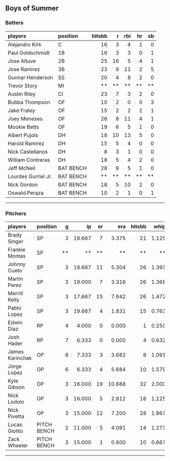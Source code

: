 ## Boys of Summer

### Batters

 
|players             |position  | hitsbb|  r| rbi| hr| sb| 
|:-------------------|:---------|------:|--:|---:|--:|--:| 
|Alejandro Kirk      |C         |     16|  3|   4|  1|  0| 
|Paul Goldschmidt    |1B        |     16|  3|   3|  0|  1| 
|Jose Altuve         |2B        |     25| 16|   5|  4|  1| 
|Jose Ramirez        |3B        |     23|  9|  11|  2|  5| 
|Gunnar Henderson    |SS        |     20|  4|   8|  2|  0| 
|Trevor Story        |MI        |     **| **|  **| **| **| 
|Austin Riley        |CI        |     23|  7|   3|  2|  0| 
|Bubba Thompson      |OF        |     10|  2|   0|  0|  3| 
|Jake Fraley         |OF        |     15|  2|   2|  2|  1| 
|Joey Meneses        |OF        |     26|  8|  11|  4|  1| 
|Mookie Betts        |OF        |     19|  6|   5|  1|  0| 
|Albert Pujols       |DH        |     18| 10|  13|  5|  0| 
|Harold Ramirez      |DH        |     15|  5|   4|  0|  0| 
|Nick Castellanos    |DH        |      8|  3|   1|  0|  0| 
|William Contreras   |DH        |     18|  5|   4|  2|  0| 
|Jeff McNeil         |BAT BENCH |     28|  9|   5|  1|  0| 
|Lourdes Gurriel Jr. |BAT BENCH |     **| **|  **| **| **| 
|Nick Gordon         |BAT BENCH |     18|  5|  10|  2|  0| 
|Oswald Peraza       |BAT BENCH |     10|  2|   1|  0|  1| 


* * *

### Pitchers

 
|players         |position    |  g|     ip| er|    era| hitsbb|  whip| so|  w| sv| 
|:---------------|:-----------|--:|------:|--:|------:|------:|-----:|--:|--:|--:| 
|Brady Singer    |SP          |  3| 18.667|  7|  3.375|     21| 1.125| 19|  2|  0| 
|Frankie Montas  |SP          | **|     **| **|     **|     **|    **| **| **| **| 
|Johnny Cueto    |SP          |  3| 18.667| 11|  5.304|     26| 1.393| 14|  1|  0| 
|Martin Perez    |SP          |  3| 19.000|  7|  3.316|     26| 1.368| 10|  0|  0| 
|Merrill Kelly   |SP          |  3| 17.667| 15|  7.642|     26| 1.472| 15|  1|  0| 
|Pablo Lopez     |SP          |  3| 19.667|  4|  1.831|     15| 0.763| 18|  1|  0| 
|Edwin Diaz      |RP          |  4|  4.000|  0|  0.000|      1| 0.250| 10|  0|  1| 
|Josh Hader      |RP          |  7|  6.333|  0|  0.000|      4| 0.632|  8|  0|  4| 
|James Karinchak |OP          |  8|  7.333|  3|  3.682|      8| 1.091| 11|  1|  0| 
|Jorge Lopez     |OP          |  6|  6.333|  4|  5.684|     10| 1.579|  5|  0|  0| 
|Kyle Gibson     |OP          |  3| 16.000| 19| 10.688|     32| 2.000| 19|  0|  0| 
|Nick Lodolo     |OP          |  3| 16.000|  5|  2.812|     18| 1.125| 18|  0|  0| 
|Nick Pivetta    |OP          |  3| 15.000| 12|  7.200|     28| 1.867| 17|  1|  0| 
|Lucas Giolito   |PITCH BENCH |  2| 11.000|  5|  4.091|     14| 1.273| 15|  0|  0| 
|Zack Wheeler    |PITCH BENCH |  3| 15.000|  1|  0.600|     10| 0.667| 15|  1|  0| 


* * *


